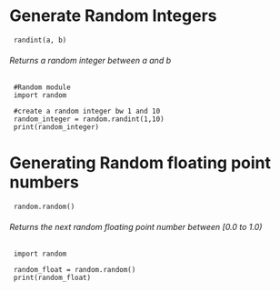 # Generate Random Integers

     randint(a, b)

###### Returns a random integer between a and b

     #Random module
     import random 

     #create a random integer bw 1 and 10
     random_integer = random.randint(1,10)
     print(random_integer)


# Generating Random floating point numbers

     random.random()

###### Returns the next random floating point number between [0.0 to 1.0)

     import random 

     random_float = random.random()
     print(random_float)

